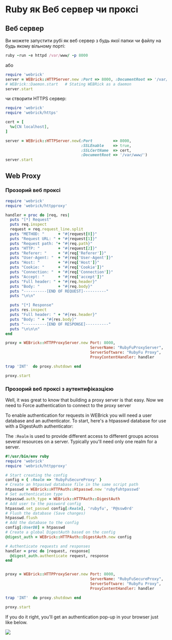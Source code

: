 # Ruby як Веб сервер чи проксі


## Веб сервер
Ви можете запустити рубі як веб сервер з будь якої папки чи файлу на будь якому вільному порті:

```ruby
ruby -run -e httpd /var/www/ -p 8000
```

або

```ruby
require 'webrick'
server = WEBrick::HTTPServer.new :Port => 8000, :DocumentRoot => '/var/www/'
# WEBrick::Daemon.start   # Stating WEBRick as a daemon
server.start
```

чи створити HTTPS сервер:
```ruby
require 'webrick'
require 'webrick/https'

cert = [
  %w[CN localhost],
]

server = WEBrick::HTTPServer.new(:Port         => 8000,
                                 :SSLEnable    => true,
                                 :SSLCertName  => cert,
                                 :DocumentRoot => '/var/www/')
server.start
```


## Web Proxy

### Прозорий веб проксі
```ruby
require 'webrick'
require 'webrick/httpproxy'

handler = proc do |req, res|
  puts "[*] Request"
  puts req.inspect
  request = req.request_line.split
  puts "METHOD: "      + "#{request[0]}"
  puts "Request URL: " + "#{request[1]}"
  puts "Request path: "+ "#{req.path}"
  puts "HTTP: "        + "#{request[2]}"
  puts "Referer: "     + "#{req['Referer']}"
  puts "User-Agent: "  + "#{req['User-Agent']}"
  puts "Host: "        + "#{req['Host']}"
  puts "Cookie: "      + "#{req['Cookie']}"
  puts "Connection: "  + "#{req['Connection']}"
  puts "Accept: "      + "#{req['accept']}"
  puts "Full header: " + "#{req.header}"
  puts "Body: "        + "#{req.body}"
  puts "----------[END OF REQUEST]----------"
  puts "\n\n"

  puts "[*] Response"
  puts res.inspect
  puts "Full header: " + "#{res.header}"
  puts "Body: " + "#{res.body}"
  puts "----------[END OF RESPONSE]----------"
  puts "\n\n\n"
end

proxy = WEBrick::HTTPProxyServer.new Port: 8000, 
                                     ServerName: "RubyFuProxyServer", 
                                     ServerSoftware: "RubyFu Proxy", 
                                     ProxyContentHandler: handler

trap 'INT'  do proxy.shutdown end

proxy.start

```


### Прозорий веб проксі з аутентифіказцією

Well, it was great to know that building a proxy server is that easy. Now we need to Force authentication to connect to the proxy server 

To enable authentication for requests in WEBrick you will need a user database and an authenticator. To start, here's a htpasswd database for use with a DigestAuth authenticator:

The `:Realm` is used to provide different access to different groups across several resources on a server. Typically you'll need only one realm for a server.

```ruby
#!/usr/bin/env ruby
require 'webrick'
require 'webrick/httpproxy'

# Start creating the config
config = { :Realm => 'RubyFuSecureProxy' }
# Create an htpasswd database file in the same script path
htpasswd = WEBrick::HTTPAuth::Htpasswd.new 'rubyfuhtpasswd'
# Set authentication type
htpasswd.auth_type = WEBrick::HTTPAuth::DigestAuth
# Add user to the password config
htpasswd.set_passwd config[:Realm], 'rubyfu', 'P@ssw0rd'
# Flush the database (Save changes)
htpasswd.flush
# Add the database to the config
config[:UserDB] = htpasswd
# Create a global DigestAuth based on the config
@digest_auth = WEBrick::HTTPAuth::DigestAuth.new config

# Authenticate requests and responses
handler = proc do |request, response|
  @digest_auth.authenticate request, response
end


proxy = WEBrick::HTTPProxyServer.new Port: 8000,
                                     ServerName: "RubyFuSecureProxy",
                                     ServerSoftware: "RubyFu Proxy",
                                     ProxyContentHandler: handler

trap 'INT'  do proxy.shutdown end

proxy.start
```

If you do it right, you'll get an authentication pop-up in your browser just like below.

![](webfu__proxy2.png)

